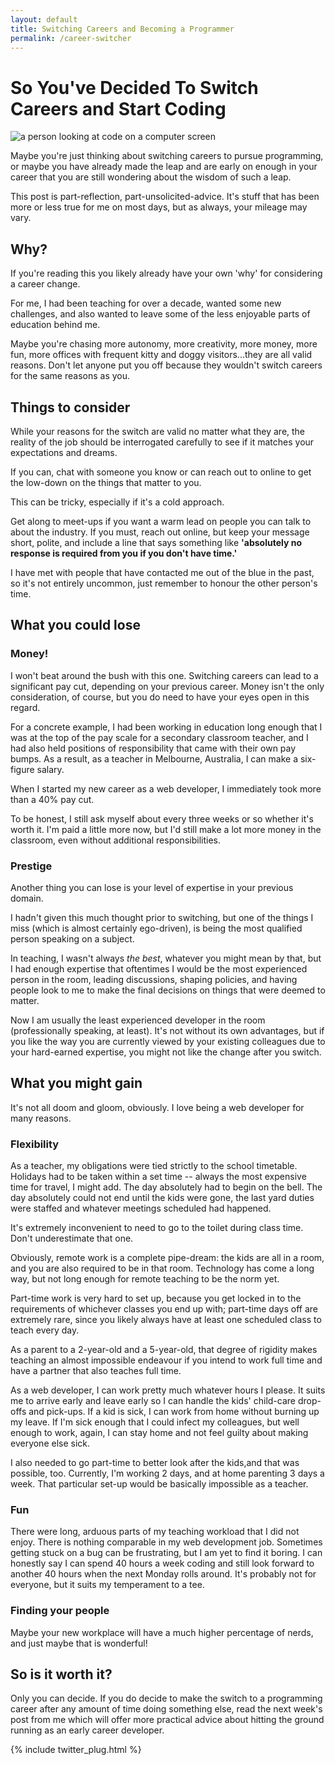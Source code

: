 ```yaml
---
layout: default
title: Switching Careers and Becoming a Programmer
permalink: /career-switcher
---
```


<meta name="twitter:card" content="summary_large_image">
<meta name="twitter:site" content="@jacksonbates">
<meta name="twitter:title" content="So You've Decided To Switch Careers and Start Coding">
<meta name="twitter:description" content="Maybe you're just thinking about switching careers to pursue programming, or maybe you have already made the leap and are early on enough in your career that you are still wondering about the wisdom of such a leap.">
<meta name="twitter:image" content="https://source.unsplash.com/pjAH2Ax4uWk">

# So You've Decided To Switch Careers and Start Coding

![a person looking at code on a computer screen](https://source.unsplash.com/pjAH2Ax4uWk)

Maybe you're just thinking about switching careers to pursue programming, or maybe you have already made the leap and are early on enough in your career that you are still wondering about the wisdom of such a leap.

This post is part-reflection, part-unsolicited-advice. It's stuff that has been more or less true for me on most days, but as always, your mileage may vary.

## Why?

If you're reading this you likely already have your own 'why' for considering a career change.

For me, I had been teaching for over a decade, wanted some new challenges, and also wanted to leave some of the less enjoyable parts of education behind me.

Maybe you're chasing more autonomy, more creativity, more money, more fun, more offices with frequent kitty and doggy visitors...they are all valid reasons. Don't let anyone put you off because they wouldn't switch careers for the same reasons as you.

## Things to consider

While your reasons for the switch are valid no matter what they are, the reality of the job should be interrogated carefully to see if it matches your expectations and dreams.

If you can, chat with someone you know or can reach out to online to get the low-down on the things that matter to you.

This can be tricky, especially if it's a cold approach.

Get along to meet-ups if you want a warm lead on people you can talk to about the industry. If you must, reach out online, but keep your message short, polite, and include a line that says something like **'absolutely no response is required from you if you don't have time.'**

I have met with people that have contacted me out of the blue in the past, so it's not entirely uncommon, just remember to honour the other person's time.

## What you could lose

### Money!

I won't beat around the bush with this one. Switching careers can lead to a significant pay cut, depending on your previous career. Money isn't the only consideration, of course, but you do need to have your eyes open in this regard.

For a concrete example, I had been working in education long enough that I was at the top of the pay scale for a secondary classroom teacher, and I had also held positions of responsibility that came with their own pay bumps. As a result, as a teacher in Melbourne, Australia, I can make a six-figure salary.

When I started my new career as a web developer, I immediately took more than a 40% pay cut.

To be honest, I still ask myself about every three weeks or so whether it's worth it. I'm paid a little more now, but I'd still make a lot more money in the classroom, even without additional responsibilities.

### Prestige

Another thing you can lose is your level of expertise in your previous domain.

I hadn't given this much thought prior to switching, but one of the things I miss (which is almost certainly ego-driven), is being the most qualified person speaking on a subject.

In teaching, I wasn't always _the best_, whatever you might mean by that, but I had enough expertise that oftentimes I would be the most experienced person in the room, leading discussions, shaping policies, and having people look to me to make the final decisions on things that were deemed to matter.

Now I am usually the least experienced developer in the room (professionally speaking, at least). It's not without its own advantages, but if you like the way you are currently viewed by your existing colleagues due to your hard-earned expertise, you might not like the change after you switch.

## What you might gain

It's not all doom and gloom, obviously. I love being a web developer for many reasons.

### Flexibility

As a teacher, my obligations were tied strictly to the school timetable. Holidays had to be taken within a set time -- always the most expensive time for travel, I might add. The day absolutely had to begin on the bell. The day absolutely could not end until the kids were gone, the last yard duties were staffed and whatever meetings scheduled had happened.

It's extremely inconvenient to need to go to the toilet during class time. Don't underestimate that one.

Obviously, remote work is a complete pipe-dream: the kids are all in a room, and you are also required to be in that room. Technology has come a long way, but not long enough for remote teaching to be the norm yet.

Part-time work is very hard to set up, because you get locked in to the requirements of whichever classes you end up with; part-time days off are extremely rare, since you likely always have at least one scheduled class to teach every day.

As a parent to a 2-year-old and a 5-year-old, that degree of rigidity makes teaching an almost impossible endeavour if you intend to work full time and have a partner that also teaches full time.

As a web developer, I can work pretty much whatever hours I please. It suits me to arrive early and leave early so I can handle the kids' child-care drop-offs and pick-ups. If a kid is sick, I can work from home without burning up my leave. If I'm sick enough that I could infect my colleagues, but well enough to work, again, I can stay home and not feel guilty about making everyone else sick.

I also needed to go part-time to better look after the kids,and that was possible, too. Currently, I'm working 2 days, and at home parenting 3 days a week. That particular set-up would be basically impossible as a teacher.

### Fun

There were long, arduous parts of my teaching workload that I did not enjoy. There is nothing comparable in my web development job. Sometimes getting stuck on a bug can be frustrating, but I am yet to find it boring. I can honestly say I can spend 40 hours a week coding and still look forward to another 40 hours when the next Monday rolls around. It's probably not for everyone, but it suits my temperament to a tee.

### Finding your people

Maybe your new workplace will have a much higher percentage of nerds, and just maybe that is wonderful!

## So is it worth it?

Only you can decide. If you do decide to make the switch to a programming career after any amount of time doing something else, read the next week's post from me which will offer more practical advice about hitting the ground running as an early career developer.

{% include twitter_plug.html %}
